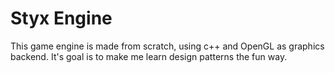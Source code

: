 # Styx Engine

This game engine is made from scratch, using c++ and OpenGL as graphics backend.
It's goal is to make me learn design patterns the fun way.
